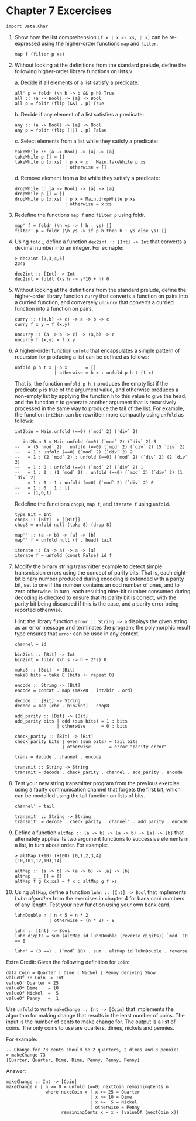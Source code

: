 Chapter 7 Excercises
===================

~~~ {.haskell}
import Data.Char
~~~

1. Show how the list comprehension `[f x | x <- xs, p x]` can be re-expressed using the higher-order functions `map` and `filter`.

    ~~~ {.haskell}
    map f (filter p xs)
    ~~~
2. Without looking at the definitions from the standard prelude, define the following higher-order library functions on lists.v

    a. Decide if all elements of a list satisfy a predicate:

    ~~~ {.haskell}
    all' p = foldr (\h b -> b && p h) True
    all :: (a -> Bool) -> [a] -> Bool
    all p = foldr (flip (&&) . p) True
    ~~~
    b. Decide if any element of a list satisfies a predicate:

    ~~~ {.haskell}
    any :: (a -> Bool) -> [a] -> Bool
    any p = foldr (flip (||) . p) False
    ~~~
    c. Select elements from a list while they satisfy a predicate:

    ~~~ {.haskell}
    takeWhile :: (a -> Bool) -> [a] -> [a]
    takeWhile p [] = []
    takeWhile p (x:xs) | p x = x : Main.takeWhile p xs
                       | otherwise = []
    ~~~
    d. Remove element from a list while they satisfy a predicate:

    ~~~ {.haskell}
    dropWhile :: (a -> Bool) -> [a] -> [a]
    dropWhile p [] = []
    dropWhile p (x:xs) | p x = Main.dropWhile p xs
                       | otherwise = x:xs
    ~~~

3. Redefine the functions `map f` and `filter p` using foldr.

    ~~~ {.haskell}
    map' f = foldr (\h ys -> f h : ys) []
    filter' p = foldr (\h ys -> if p h then h : ys else ys) []
    ~~~

4. Using `foldl`, define a function `dec2int :: [Int] -> Int` that converts a decimal number into an integer. For exmaple:

    ~~~ 
    > dec2int [2,3,4,5]
    2345
    ~~~

    ~~~ {.haskell}
    dec2int :: [Int] -> Int
    dec2int = foldl (\s h -> s*10 + h) 0
    ~~~

5. Without looking at the definitions from the standard prelude, define the higher-order library function `curry` that converts a function on pairs into a curried function, and conversely `uncurry` that converts a curried function into a function on pairs.

    ~~~ {.haskell}
    curry :: ((a,b) -> c) -> a -> b -> c
    curry f x y = f (x,y)

    uncurry :: (a -> b -> c) -> (a,b) -> c
    uncurry f (x,y) = f x y
    ~~~

6. A higher-order function `unfold` that encapsulates a simple pattern of recursion for producing a list can be defined as follows:

    ~~~ {.haskell}
    unfold p h t x | p x       = []
                   | otherwise = h x : unfold p h t (t x)
    ~~~

    That is, the function `unfold p h t` produces the empty list if the predicate `p` is true of the argument value, and otherwise produces a non-empty list by applying the function `h` to this value to give the head, and the function `t` to generate another argument that is recursively processed in the same way to produce the tail of the list. For example, the function `int2bin` can be rewritten more compactly using `unfold` as follows:

    ~~~ {.haskell}
    int2bin = Main.unfold (==0) (`mod` 2) (`div` 2)
    
    -- int2bin 5 = Main.unfold (==0) (`mod` 2) (`div` 2) 5
    --   = (5 `mod` 2) : unfold (==0) (`mod` 2) (`div` 2) (5 `div` 2)
    --   = 1 : unfold (==0) (`mod` 2) (`div` 2) 2
    --   = 1 : (2 `mod` 2) : unfold (==0) (`mod` 2) (`div` 2) (2 `div` 2)
    --   = 1 : 0 : unfold (==0) (`mod` 2) (`div` 2) 1
    --   = 1 : 0 : (1 `mod` 2) : unfold (==0) (`mod` 2) (`div` 2) (1 `div` 2)
    --   = 1 : 0 : 1 : unfold (==0) (`mod` 2) (`div` 2) 0
    --   = 1 : 0 : 1 : []
    --   = [1,0,1]
    ~~~

    Redefine the functions `chop8`, `map f`, and `iterate f` using `unfold`.

    ~~~ {.haskell}
    type Bit = Int
    chop8 :: [Bit] -> [[Bit]]
    chop8 = unfold null (take 8) (drop 8)

    map'' :: (a -> b) -> [a] -> [b]
    map'' f = unfold null (f . head) tail

    iterate :: (a -> a) -> a -> [a]
    iterate f = unfold (const False) id f
    ~~~

7. Modify the binary string transmitter example to detect simple transmission errors using the concept of parity bits. That is, each eight-bit binary number produced during encoding is extended with a parity bit, set to one if the number contains an odd number of ones, and to zero otherwise. In turn, each resulting nine-bit number consumed during decoding is checked to ensure that its parity bit is correct, with the parity bit being discarded if this is the case, and a parity error being reported otherwise. 

    Hint: the library function `error :: String -> a` displays the given string as an error message and terminates the program; the polymorphic result type ensures that `error` can be used in any context.

    ~~~ {.haskell}
    channel = id

    bin2int :: [Bit] -> Int
    bin2int = foldr (\h s -> h + 2*s) 0

    make8 :: [Bit] -> [Bit]
    make8 bits = take 8 (bits ++ repeat 0)

    encode :: String -> [Bit]
    encode = concat . map (make8 . int2bin . ord)

    decode :: [Bit] -> String
    decode = map (chr . bin2int) . chop8

    add_parity :: [Bit] -> [Bit]
    add_parity bits | odd (sum bits) = 1 : bits
                    | otherwise      = 0 : bits
    
    check_parity :: [Bit] -> [Bit]
    check_parity bits | even (sum bits) = tail bits
                      | otherwise       = error "parity error"

    trans = decode . channel . encode

    transmit :: String -> String
    transmit = decode . check_parity . channel . add_parity . encode

    ~~~

8. Test your new string transmitter program from the previous exercise using a faulty communication channel that forgets the first bit, which can be modelled using the tail function on lists of bits. 

    ~~~ {.haskell}
    channel' = tail

    transmit' :: String -> String
    transmit' = decode . check_parity . channel' . add_parity . encode
    ~~~

9. Define a function `altMap :: (a -> b) -> (a -> b) -> [a] -> [b]` that alternately applies its two argument functions to successive elements in a list, in turn about order. For example:

    ~~~
    > altMap (+10) (+100) [0,1,2,3,4]
    [10,101,12,103,14]
    ~~~

    ~~~ {.haskell}
    altMap :: (a -> b) -> (a -> b) -> [a] -> [b]
    altMap _ _ [] = []
    altMap f g (x:xs) = f x : altMap g f xs
    ~~~

10. Using `altMap`, define a function `luhn :: [Int] -> Bool` that implements *Luhn algorithm* from the exercises in chapter 4 for bank card numbers of any length. Test your new function using your own bank card.

    ~~~ {.haskell}
    luhnDouble n | n < 5 = n * 2
                 | otherwise = (n * 2) - 9

    luhn :: [Int] -> Bool
    luhn digits = sum (altMap id luhnDouble (reverse digits)) `mod` 10 == 0

    luhn' = (0 ==) . (`mod` 10) . sum . altMap id luhnDouble . reverse
    ~~~


Extra Credit: Given the following definition for `Coin`:

~~~ {.haskell}
data Coin = Quarter | Dime | Nickel | Penny deriving Show
valueOf :: Coin -> Int
valueOf Quarter = 25
valueOf Dime    = 10
valueOf Nickel  =  5
valueOf Penny   =  1
~~~

Use `unfold` to write `makeChange :: Int -> [Coin]` that implements the
algorithm for making change that results in the least number of coins. The
input is the number of cents to make change for. The output is a list of coins.
The only coins to use are quarters, dimes, nickels and pennies.

For example: 

~~~
-- Change for 73 cents should be 2 quarters, 2 dimes and 3 pennies
> makeChange 73
[Quarter, Quarter, Dime, Dime, Penny, Penny, Penny]
~~~

Answer:

~~~ {.haskell}
makeChange :: Int -> [Coin]
makeChange n | n >= 0 = unfold (==0) nextCoin remainingCents n
               where nextCoin x | x >= 25 = Quarter
                                | x >= 10 = Dime
                                | x >=  5 = Nickel
                                | otherwise = Penny
                     remainingCents x = x - (valueOf (nextCoin x))
~~~
